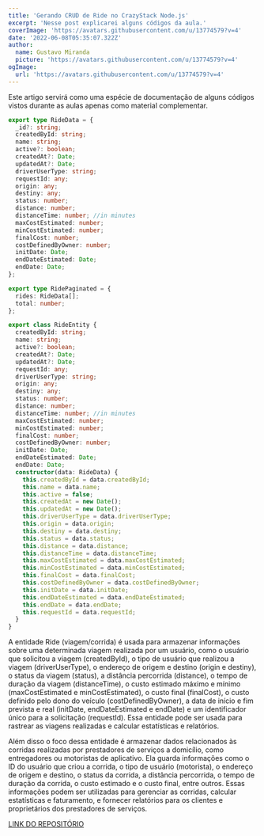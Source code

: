 ```yaml
---
title: 'Gerando CRUD de Ride no CrazyStack Node.js'
excerpt: 'Nesse post explicarei alguns códigos da aula.'
coverImage: 'https://avatars.githubusercontent.com/u/13774579?v=4'
date: '2022-06-08T05:35:07.322Z'
author:
  name: Gustavo Miranda
  picture: 'https://avatars.githubusercontent.com/u/13774579?v=4'
ogImage:
  url: 'https://avatars.githubusercontent.com/u/13774579?v=4'
---
```

Este artigo servirá como uma espécie de documentação de alguns códigos vistos durante as aulas apenas como material complementar.

```typescript
export type RideData = {
  _id?: string;
  createdById: string;
  name: string;
  active?: boolean;
  createdAt?: Date;
  updatedAt?: Date;
  driverUserType: string;
  requestId: any;
  origin: any;
  destiny: any;
  status: number;
  distance: number;
  distanceTime: number; //in minutes
  maxCostEstimated: number;
  minCostEstimated: number;
  finalCost: number;
  costDefinedByOwner: number;
  initDate: Date;
  endDateEstimated: Date;
  endDate: Date;
};

export type RidePaginated = {
  rides: RideData[];
  total: number;
};

export class RideEntity {
  createdById: string;
  name: string;
  active?: boolean;
  createdAt?: Date;
  updatedAt?: Date;
  requestId: any;
  driverUserType: string;
  origin: any;
  destiny: any;
  status: number;
  distance: number;
  distanceTime: number; //in minutes
  maxCostEstimated: number;
  minCostEstimated: number;
  finalCost: number;
  costDefinedByOwner: number;
  initDate: Date;
  endDateEstimated: Date;
  endDate: Date;
  constructor(data: RideData) {
    this.createdById = data.createdById;
    this.name = data.name;
    this.active = false;
    this.createdAt = new Date();
    this.updatedAt = new Date();
    this.driverUserType = data.driverUserType;
    this.origin = data.origin;
    this.destiny = data.destiny;
    this.status = data.status;
    this.distance = data.distance;
    this.distanceTime = data.distanceTime;
    this.maxCostEstimated = data.maxCostEstimated;
    this.minCostEstimated = data.minCostEstimated;
    this.finalCost = data.finalCost;
    this.costDefinedByOwner = data.costDefinedByOwner;
    this.initDate = data.initDate;
    this.endDateEstimated = data.endDateEstimated;
    this.endDate = data.endDate;
    this.requestId = data.requestId;
  }
}

``` 
A entidade Ride (viagem/corrida) é usada para armazenar informações sobre uma determinada viagem realizada por um usuário, como o usuário que solicitou a viagem (createdById), o tipo de usuário que realizou a viagem (driverUserType), o endereço de origem e destino (origin e destiny), o status da viagem (status), a distância percorrida (distance), o tempo de duração da viagem (distanceTime), o custo estimado máximo e mínimo (maxCostEstimated e minCostEstimated), o custo final (finalCost), o custo definido pelo dono do veículo (costDefinedByOwner), a data de início e fim prevista e real (initDate, endDateEstimated e endDate) e um identificador único para a solicitação (requestId). Essa entidade pode ser usada para rastrear as viagens realizadas e calcular estatísticas e relatórios.

Além disso o foco dessa entidade é armazenar dados relacionados às corridas realizadas por prestadores de serviços a domicílio, como entregadores ou motoristas de aplicativo. Ela guarda informações como o ID do usuário que criou a corrida, o tipo de usuário (motorista), o endereço de origem e destino, o status da corrida, a distância percorrida, o tempo de duração da corrida, o custo estimado e o custo final, entre outros. Essas informações podem ser utilizadas para gerenciar as corridas, calcular estatísticas e faturamento, e fornecer relatórios para os clientes e proprietários dos prestadores de serviços.


[LINK DO REPOSITÓRIO](https://github.com/gumiranda/CrazyStackNodeJs)